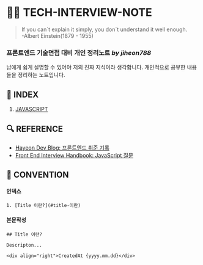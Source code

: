 # 👨‍🏫 TECH-INTERVIEW-NOTE

> If you can\`t explain it simply, you don\`t understand it well enough.  
-Albert Einstein(1879 - 1955)

### 프론트엔드 기술면접 대비 개인 정리노트 _by jiheon788_

남에게 쉽게 설명할 수 있어야 저의 진짜 지식이라 생각합니다. 개인적으로 공부한 내용들을 정리하는 노트입니다.

## 📑 INDEX

1. [JAVASCRIPT](./1.JAVASCRIPT.md)

## 🔍 REFERENCE

- [Hayeon Dev Blog: 프론트엔드 취준 기록](https://hayeondev.gatsbyjs.io/220610-2022-recruit/)
- [Front End Interview Handbook: JavaScript 질문](https://www.frontendinterviewhandbook.com/kr/javascript-questions)

## 📝 CONVENTION

#### 인덱스

```
1. [Title 이란?](#title-이란)
```

#### 본문작성

```
## Title 이란?

Descripton...

<div align="right">CreatedAt {yyyy.mm.dd}</div>
```

